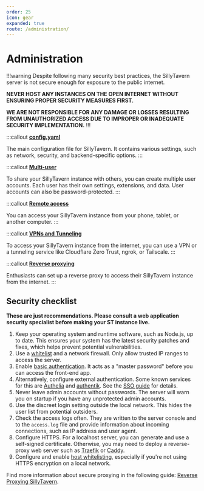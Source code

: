 ```yaml
---
order: 25
icon: gear
expanded: true
route: /administration/
---
```


# Administration

!!!warning
Despite following many security best practices, the SillyTavern server is not secure enough for exposure to the public internet.

**NEVER HOST ANY INSTANCES ON THE OPEN INTERNET WITHOUT ENSURING PROPER SECURITY MEASURES FIRST.**

**WE ARE NOT RESPONSIBLE FOR ANY DAMAGE OR LOSSES RESULTING FROM UNAUTHORIZED ACCESS DUE TO IMPROPER OR INADEQUATE SECURITY IMPLEMENTATION.**
!!!

:::callout
**[config.yaml](./config-yaml.md)**

The main configuration file for SillyTavern. It contains various settings, such as network, security, and backend-specific options.
:::

:::callout
**[Multi-user](multi-user)**

To share your SillyTavern instance with others, you can create multiple user accounts. Each user has their own settings, extensions, and data. User accounts can also be password-protected.
:::

:::callout
**[Remote access](remote-connections)**

You can access your SillyTavern instance from your phone, tablet, or another computer.
:::

:::callout
**[VPNs and Tunneling](tunneling.md)**

To access your SillyTavern instance from the internet, you can use a VPN or a tunneling service like Cloudflare Zero Trust, ngrok, or Tailscale.
:::

:::callout
**[Reverse proxying](reverse-proxying)**

Enthusiasts can set up a reverse proxy to access their SillyTavern instance from the internet.
:::

## Security checklist

**These are just recommendations. Please consult a web application security specialist before making your ST instance live.**

1. Keep your operating system and runtime software, such as Node.js, up to date. This ensures your system has the latest security patches and fixes, which helps prevent potential vulnerabilities.
2. Use a [whitelist](/Administration/config-yaml.md#ip-whitelisting) and a network firewall. Only allow trusted IP ranges to access the server.
3. Enable [basic authentication](/Administration/config-yaml.md#user-authentication). It acts as a "master password" before you can access the front-end app.
4. Alternatively, configure external authentication. Some known services for this are [Authelia](https://www.authelia.com/) and [authentik](https://goauthentik.io/). See the [SSO guide](sso.md) for details.
5. Never leave admin accounts without passwords. The server will warn you on startup if you have any unprotected admin accounts.
6. Use the discreet login setting outside the local network. This hides the user list from potential outsiders.
7. Check the access logs often. They are written to the server console and to the `access.log` file and provide information about incoming connections, such as IP address and user agent.
8. Configure HTTPS. For a localhost server, you can generate and use a self-signed certificate. Otherwise, you may need to deploy a reverse-proxy web server such as [Traefik](https://traefik.io/) or [Caddy](https://caddyserver.com/docs/getting-started).
9. Configure and enable [host whitelisting](/Administration/config-yaml.md#host-whitelisting), especially if you're not using HTTPS encryption on a local network.

Find more information about secure proxying in the following guide: [Reverse Proxying SillyTavern](reverse-proxying).
